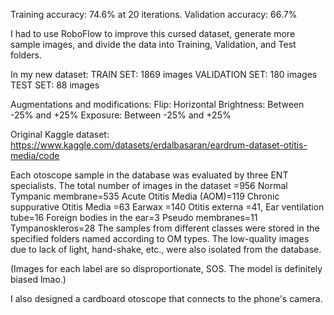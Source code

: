 Training accuracy: 74.6% at 20 iterations. Validation accuracy: 66.7%

I had to use RoboFlow to improve this cursed dataset, generate more sample images, and divide the data into Training, Validation, and Test folders.

In my new dataset:
TRAIN SET: 1869 images
VALIDATION SET: 180 images
TEST SET: 88 images

Augmentations and modifications:
Flip: Horizontal
Brightness: Between -25% and +25%
Exposure: Between -25% and +25%

Original Kaggle dataset: https://www.kaggle.com/datasets/erdalbasaran/eardrum-dataset-otitis-media/code

Each otoscope sample in the database was evaluated by three ENT specialists.
The total number of images in the dataset =956
Normal Tympanic membrane=535
Acute Otitis Media (AOM)=119
Chronic suppurative Otitis Media =63
Earwax =140
Otitis externa =41,
Ear ventilation tube=16
Foreign bodies in the ear=3
Pseudo membranes=11
Tympanoskleros=28
The samples from different classes were stored in the specified folders named according to OM types.
The low-quality images due to lack of light, hand-shake, etc., were also isolated from the database.

(Images for each label are so disproportionate, SOS. The model is definitely biased lmao.)

I also designed a cardboard otoscope that connects to the phone's camera.
